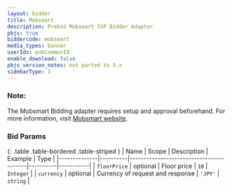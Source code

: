 ```yaml
---
layout: bidder
title: Mobsmart
description: Prebid Mobsmart SSP Bidder Adaptor
pbjs: true
biddercode: mobsmart
media_types: banner
userIds: pubCommonId
enable_download: false
pbjs_version_notes: not ported to 5.x
sidebarType: 1
---
```


### Note:
The Mobsmart Bidding adapter requires setup and approval beforehand.
For more information, visit [Mobsmart website](https://kpis.jp/en/product_mobsmart).

### Bid Params

{: .table .table-bordered .table-striped }
| Name         | Scope    | Description                             | Example  | Type      |
|--------------|----------|-----------------------------------------|----------|-----------|
| `floorPrice` | optional | Floor price                             | `10`     | `Integer` |
| `currency`   | optional | Currency of request and response        | `'JPY'`  | `string`  |
